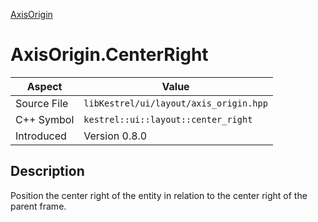 [AxisOrigin](index)
# AxisOrigin.CenterRight
| Aspect | Value |
| --- | --- |
| Source File | `libKestrel/ui/layout/axis_origin.hpp` |
| C++ Symbol | `kestrel::ui::layout::center_right` |
| Introduced | Version 0.8.0 |
## Description
Position the center right of the entity in relation to the center right of the parent frame.
